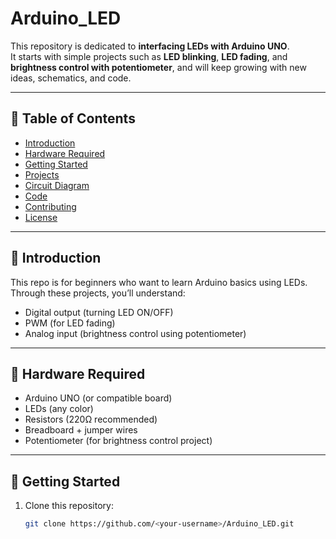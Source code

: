 # Arduino_LED  

This repository is dedicated to **interfacing LEDs with Arduino UNO**.  
It starts with simple projects such as **LED blinking**, **LED fading**, and **brightness control with potentiometer**, and will keep growing with new ideas, schematics, and code.  

---

## 📌 Table of Contents  
- [Introduction](#introduction)  
- [Hardware Required](#hardware-required)  
- [Getting Started](#getting-started)  
- [Projects](#projects)  
- [Circuit Diagram](#circuit-diagram)  
- [Code](#code)  
- [Contributing](#contributing)  
- [License](#license)  

---

## 🔎 Introduction  
This repo is for beginners who want to learn Arduino basics using LEDs.  
Through these projects, you’ll understand:  
- Digital output (turning LED ON/OFF)  
- PWM (for LED fading)  
- Analog input (brightness control using potentiometer)  

---

## 🔧 Hardware Required  
- Arduino UNO (or compatible board)  
- LEDs (any color)  
- Resistors (220Ω recommended)  
- Breadboard + jumper wires  
- Potentiometer (for brightness control project)  

---

## 🚀 Getting Started  

1. Clone this repository:  
   ```bash
   git clone https://github.com/<your-username>/Arduino_LED.git
